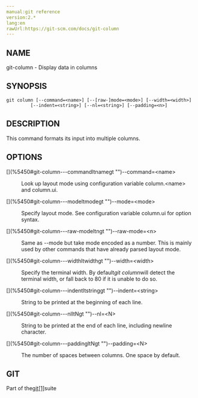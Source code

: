 ```yaml
---
manual:git reference
version:2.*
lang:en
rawUrl:https://git-scm.com/docs/git-column
---
```



## [](%5450#_name "")NAME<a name="_name"></a>


git-column - Display data in columns





## [](%5450#_synopsis "")SYNOPSIS<a name="_synopsis"></a>

```
git column [--command=<name>] [--[raw-]mode=<mode>] [--width=<width>]
	     [--indent=<string>] [--nl=<string>] [--padding=<n>]
```




## [](%5450#_description "")DESCRIPTION<a name="_description"></a>


This command formats its input into multiple columns.





## [](%5450#_options "")OPTIONS<a name="_options"></a>
<dl><dt id='git-column---commandltnamegt'>[](%5450#git-column---commandltnamegt "")--command=&lt;name&gt;</dt><dd>

Look up layout mode using configuration variable column.&lt;name&gt; and column.ui.

</dd><dt id='git-column---modeltmodegt'>[](%5450#git-column---modeltmodegt "")--mode=&lt;mode&gt;</dt><dd>

Specify layout mode. See configuration variable column.ui for option syntax.

</dd><dt id='git-column---raw-modeltngt'>[](%5450#git-column---raw-modeltngt "")--raw-mode=&lt;n&gt;</dt><dd>

Same as --mode but take mode encoded as a number. This is mainly used by other commands that have already parsed layout mode.

</dd><dt id='git-column---widthltwidthgt'>[](%5450#git-column---widthltwidthgt "")--width=&lt;width&gt;</dt><dd>

Specify the terminal width. By default<em>git column</em>will detect the terminal width, or fall back to 80 if it is unable to do so.

</dd><dt id='git-column---indentltstringgt'>[](%5450#git-column---indentltstringgt "")--indent=&lt;string&gt;</dt><dd>

String to be printed at the beginning of each line.

</dd><dt id='git-column---nlltNgt'>[](%5450#git-column---nlltNgt "")--nl=&lt;N&gt;</dt><dd>

String to be printed at the end of each line, including newline character.

</dd><dt id='git-column---paddingltNgt'>[](%5450#git-column---paddingltNgt "")--padding=&lt;N&gt;</dt><dd>

The number of spaces between columns. One space by default.

</dd></dl>



## [](%5450#_git "")GIT<a name="_git"></a>


Part of the[git[1]](%2248    "")suite





